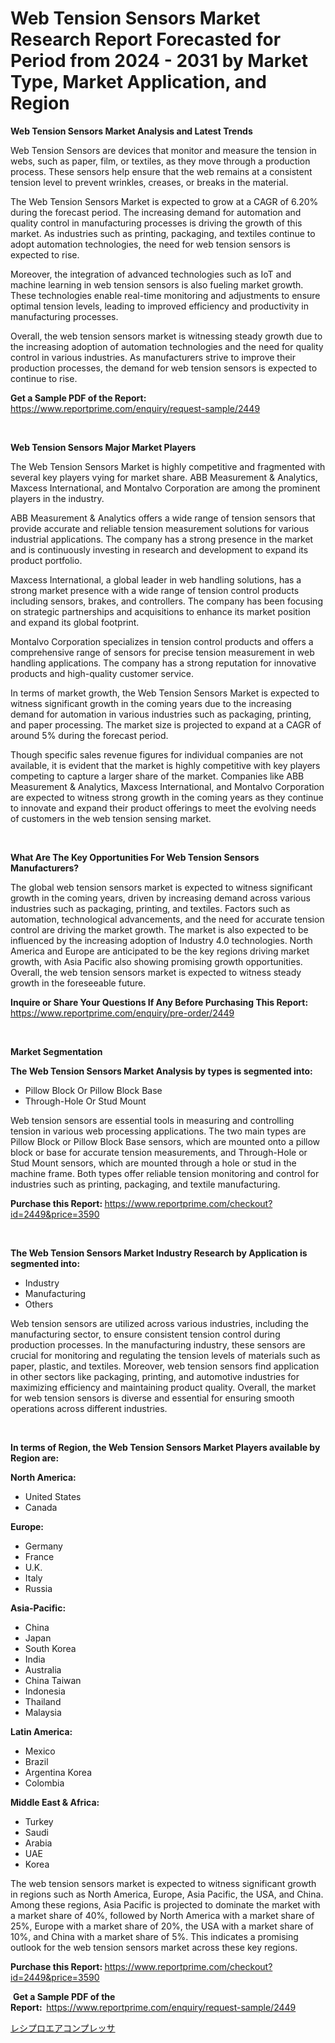 <p><h1>Web Tension Sensors Market Research Report Forecasted for Period from 2024 -  2031 by Market Type, Market Application, and Region</h1></p><p><strong>Web Tension Sensors Market Analysis and Latest Trends</strong></p>
<p><p>Web Tension Sensors are devices that monitor and measure the tension in webs, such as paper, film, or textiles, as they move through a production process. These sensors help ensure that the web remains at a consistent tension level to prevent wrinkles, creases, or breaks in the material.</p><p>The Web Tension Sensors Market is expected to grow at a CAGR of 6.20% during the forecast period. The increasing demand for automation and quality control in manufacturing processes is driving the growth of this market. As industries such as printing, packaging, and textiles continue to adopt automation technologies, the need for web tension sensors is expected to rise.</p><p>Moreover, the integration of advanced technologies such as IoT and machine learning in web tension sensors is also fueling market growth. These technologies enable real-time monitoring and adjustments to ensure optimal tension levels, leading to improved efficiency and productivity in manufacturing processes.</p><p>Overall, the web tension sensors market is witnessing steady growth due to the increasing adoption of automation technologies and the need for quality control in various industries. As manufacturers strive to improve their production processes, the demand for web tension sensors is expected to continue to rise.</p></p>
<p><strong>Get a Sample PDF of the Report:&nbsp;</strong> <a href="https://www.reportprime.com/enquiry/request-sample/2449">https://www.reportprime.com/enquiry/request-sample/2449</a></p>
<p>&nbsp;</p>
<p><strong>Web Tension Sensors Major Market Players</strong></p>
<p><p>The Web Tension Sensors Market is highly competitive and fragmented with several key players vying for market share. ABB Measurement & Analytics, Maxcess International, and Montalvo Corporation are among the prominent players in the industry.</p><p>ABB Measurement & Analytics offers a wide range of tension sensors that provide accurate and reliable tension measurement solutions for various industrial applications. The company has a strong presence in the market and is continuously investing in research and development to expand its product portfolio.</p><p>Maxcess International, a global leader in web handling solutions, has a strong market presence with a wide range of tension control products including sensors, brakes, and controllers. The company has been focusing on strategic partnerships and acquisitions to enhance its market position and expand its global footprint.</p><p>Montalvo Corporation specializes in tension control products and offers a comprehensive range of sensors for precise tension measurement in web handling applications. The company has a strong reputation for innovative products and high-quality customer service.</p><p>In terms of market growth, the Web Tension Sensors Market is expected to witness significant growth in the coming years due to the increasing demand for automation in various industries such as packaging, printing, and paper processing. The market size is projected to expand at a CAGR of around 5% during the forecast period.</p><p>Though specific sales revenue figures for individual companies are not available, it is evident that the market is highly competitive with key players competing to capture a larger share of the market. Companies like ABB Measurement & Analytics, Maxcess International, and Montalvo Corporation are expected to witness strong growth in the coming years as they continue to innovate and expand their product offerings to meet the evolving needs of customers in the web tension sensing market.</p></p>
<p>&nbsp;</p>
<p><strong>What Are The Key Opportunities For Web Tension Sensors Manufacturers?</strong></p>
<p><p>The global web tension sensors market is expected to witness significant growth in the coming years, driven by increasing demand across various industries such as packaging, printing, and textiles. Factors such as automation, technological advancements, and the need for accurate tension control are driving the market growth. The market is also expected to be influenced by the increasing adoption of Industry 4.0 technologies. North America and Europe are anticipated to be the key regions driving market growth, with Asia Pacific also showing promising growth opportunities. Overall, the web tension sensors market is expected to witness steady growth in the foreseeable future.</p></p>
<p><strong>Inquire or Share Your Questions If Any Before Purchasing This Report:</strong> <a href="https://www.reportprime.com/enquiry/pre-order/2449">https://www.reportprime.com/enquiry/pre-order/2449</a></p>
<p>&nbsp;</p>
<p><strong>Market Segmentation</strong></p>
<p><strong>The Web Tension Sensors Market Analysis by types is segmented into:</strong></p>
<p><ul><li>Pillow Block Or Pillow Block Base</li><li>Through-Hole Or Stud Mount</li></ul></p>
<p><p>Web tension sensors are essential tools in measuring and controlling tension in various web processing applications. The two main types are Pillow Block or Pillow Block Base sensors, which are mounted onto a pillow block or base for accurate tension measurements, and Through-Hole or Stud Mount sensors, which are mounted through a hole or stud in the machine frame. Both types offer reliable tension monitoring and control for industries such as printing, packaging, and textile manufacturing.</p></p>
<p><strong>Purchase this Report:&nbsp;</strong><a href="https://www.reportprime.com/checkout?id=2449&price=3590">https://www.reportprime.com/checkout?id=2449&price=3590</a></p>
<p>&nbsp;</p>
<p><strong>The Web Tension Sensors Market Industry Research by Application is segmented into:</strong></p>
<p><ul><li>Industry</li><li>Manufacturing</li><li>Others</li></ul></p>
<p><p>Web tension sensors are utilized across various industries, including the manufacturing sector, to ensure consistent tension control during production processes. In the manufacturing industry, these sensors are crucial for monitoring and regulating the tension levels of materials such as paper, plastic, and textiles. Moreover, web tension sensors find application in other sectors like packaging, printing, and automotive industries for maximizing efficiency and maintaining product quality. Overall, the market for web tension sensors is diverse and essential for ensuring smooth operations across different industries.</p></p>
<p>&nbsp;</p>
<p><strong>In terms of Region, the Web Tension Sensors Market Players available by Region are:</strong></p>
<p>
    <p> <strong> North America: </strong>
        <ul>
            <li>United States</li>
            <li>Canada</li>
        </ul>
        </p> 
    <p> <strong> Europe: </strong>
        <ul>
            <li>Germany</li>
            <li>France</li>
            <li>U.K.</li>
            <li>Italy</li>
            <li>Russia</li>
        </ul>
        </p> 
    <p> <strong> Asia-Pacific: </strong>
        <ul>
            <li>China</li>
            <li>Japan</li>
            <li>South Korea</li>
            <li>India</li>
            <li>Australia</li>
            <li>China Taiwan</li>
            <li>Indonesia</li>
            <li>Thailand</li>
            <li>Malaysia</li>
        </ul>
        </p> 
    <p> <strong> Latin America: </strong>
        <ul>
            <li>Mexico</li>
            <li>Brazil</li>
            <li>Argentina Korea</li>
            <li>Colombia</li>
        </ul>
        </p> 
    <p> <strong> Middle East & Africa: </strong>
        <ul>
            <li>Turkey</li>
            <li>Saudi</li>
            <li>Arabia</li>
            <li>UAE</li>
            <li>Korea</li>
        </ul>
    </p>
    </p>
<p><p>The web tension sensors market is expected to witness significant growth in regions such as North America, Europe, Asia Pacific, the USA, and China. Among these regions, Asia Pacific is projected to dominate the market with a market share of 40%, followed by North America with a market share of 25%, Europe with a market share of 20%, the USA with a market share of 10%, and China with a market share of 5%. This indicates a promising outlook for the web tension sensors market across these key regions.</p></p>
<p><strong>Purchase this Report: </strong><a href="https://www.reportprime.com/checkout?id=2449&price=3590">https://www.reportprime.com/checkout?id=2449&price=3590</a></p>
<p>&nbsp;<strong>Get a Sample PDF of the Report:&nbsp;&nbsp;</strong><a href="https://www.reportprime.com/enquiry/request-sample/2449">https://www.reportprime.com/enquiry/request-sample/2449</a></p>
<p><strong></strong></p>
<p><p><a href="https://github.com/ppmazlotr77499/Market-Research-Report-List-1/blob/main/396598711579.md">レシプロエアコンプレッサ</a></p></p>